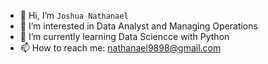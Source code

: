 - 👋 Hi, I’m `Joshua Nathanael`
- 👀 I’m interested in Data Analyst and Managing Operations
- 🌱 I’m currently learning Data Sciencce with Python
- 📫 How to reach me: nathanael9898@gmail.com

<!---
JoshuaNathanael98/JoshuaNathanael98 is a ✨ special ✨ repository because its `README.md` (this file) appears on your GitHub profile.
You can click the Preview link to take a look at your changes.
--->
